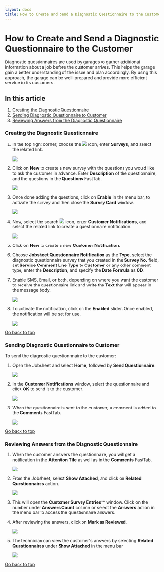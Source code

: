 ```yaml
---
layout: docs
title: How to Create and Send a Diagnostic Questionnaire to the Customer
---
```


<a name="top"></a>

# How to Create and Send a Diagnostic Questionnaire to the Customer
Diagnostic questionnaires are used by garages to gather additional information about a job before the customer arrives. This helps the garage gain a better understanding of the issue and plan accordingly. By using this approach, the garage can be well-prepared and provide more efficient service to its customers.

## In this article
1. [Creating the Diagnostic Questionnaire](#creating-the-diagnostic-questionnaire)
2. [Sending Diagnostic Questionnaire to Customer](#sending-diagnostic-questionnaire-to-customer)
3. [Reviewing Answers from the Diagnostic Questionnaire](#reviewing-answers-from-the-diagnostic-questionnaire)

### Creating the Diagnostic Questionnaire
1. In the top right corner, choose the ![](media/search_icon.png) icon, enter **Surveys**, and select the related link.

   ![](media/garagehive-creating-diagnostic-questionanaires1.png)

2. Click on **New** to create a new survey with the questions you would like to ask the customer in advance. Enter **Description** of the questionnaire, and the questions in the **Questions** FastTab.

   ![](media/garagehive-creating-diagnostic-questionanaires2.png)

3. Once done adding the questions, click on **Enable** in the menu bar, to activate the survey and then close the **Survey Card** window.

   ![](media/garagehive-creating-diagnostic-questionanaires3.gif)

4. Now, select the search ![](media/search_icon.png) icon, enter **Customer Notifications**, and select the related link to create a questionnaire notification.

   ![](media/garagehive-creating-diagnostic-questionanaires4.png)

5. Click on **New** to create a new **Customer Notification**.
6. Choose **Jobsheet Questionnaire Notification** as the **Type**, select the diagnostic questionnaire survey that you created in the **Survey No.** field, set **Service Comment Line Type** to **Customer** or any other comment type, enter the **Description**, and specify the **Date Formula** as **0D**.
7. Enable SMS, Email, or both, depending on where you want the customer to receive the questionnaire link and write the **Text** that will appear in the message body.

   ![](media/garagehive-creating-diagnostic-questionanaires5.png)

8. To activate the notification, click on the **Enabled** slider. Once enabled, the notification will be set for use.

   ![](media/garagehive-creating-diagnostic-questionanaires6.png)
   

[Go back to top](#top)

### Sending Diagnostic Questionnaire to Customer
To send the diagnostic questionnnaire to the customer:
1. Open the Jobsheet and select **Home**, followed by **Send Questionnaire**.

   ![](media/garagehive-send-diagnostic-questionanaires1.png)

2. In the **Customer Notifications** window, select the questionnaire and click **OK** to send it to the customer.

   ![](media/garagehive-send-diagnostic-questionanaires2.png)

3. When the questionnaire is sent to the customer, a comment is added to the **Comments** FastTab.

   ![](media/garagehive-send-diagnostic-questionanaires3.png)


[Go back to top](#top)

### Reviewing Answers from the Diagnostic Questionnaire
1. When the customer answers the questionnaire, you will get a notification in the **Attention Tile** as well as in the **Comments** FastTab.

   ![](media/garagehive-reviewing-diagnostic-questionanaires1.png)

2. From the Jobsheet, select **Show Attached**, and click on **Related Questionnaires** action.

   ![](media/garagehive-reviewing-diagnostic-questionanaires2.png)

3. This will open the **Customer Survey Entries**** window. Click on the number under **Answers Count** column or select the **Answers** action in the menu bar to access the questionnaire answers.
4. After reviewing the answers, click on **Mark as Reviewed**.

   ![](media/garagehive-reviewing-diagnostic-questionanaires3.png)

5. The technician can view the customer's answers by selecting **Related Questionnaires** under **Show Attached** in the menu bar.

   ![](media/garagehive-reviewing-diagnostic-questionanaires4.png)


[Go back to top](#top)